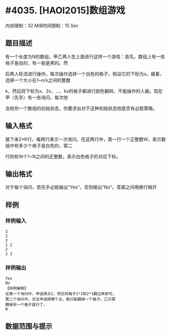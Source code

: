 # #4035. [HAOI2015]数组游戏

内存限制：32 MiB时间限制：15 Sec

## 题目描述

有一个长度为N的数组，甲乙两人在上面进行这样一个游戏：首先，数组上有一些格子是白的，有一些是黑的。然

后两人轮流进行操作。每次操作选择一个白色的格子，假设它的下标为x。接着，选择一个大小在1~n/x之间的整数

k，然后将下标为x、2x、...、kx的格子都进行颜色翻转。不能操作的人输。现在甲（先手）有一些询问。每次他

会给你一个数组的初始状态，你要求出对于这种初始状态他是否有必胜策略。

## 输入格式

接下来2*K行，每两行表示一次询问。在这两行中，第一行一个正整数W，表示数组中有多少个格子是白色的，第二

行则有W个1~N之间的正整数，表示白色格子的对应下标。

## 输出格式

 对于每个询问，若先手必胜输出"Yes"，否则输出"No"。答案之间用换行隔开

## 样例

### 样例输入

    
    3
    2
    2
    1 2
    2
    2 3
    

### 样例输出

    
    Yes
    No
    【样例解释】
    在第一个询问中，甲选择点1，然后将格子1*1和2*1翻过来即可。
    第二个询问中，无论甲选择哪个点，都只能翻掉一个格子。乙只需
    翻掉另一个格子就行了。
    N
    

## 数据范围与提示
